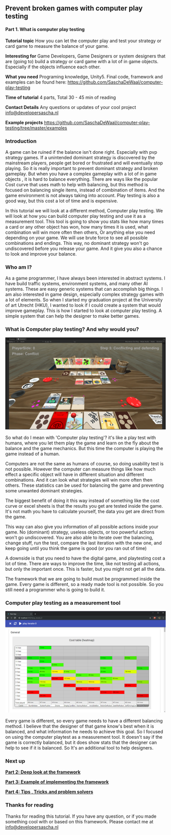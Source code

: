 ## Prevent broken games with computer play testing

#### Part 1. What is computer play testing



**Tutorial topic** How you can let the computer play and test your strategy or card game to measure the balance of your game.

**Interesting for** Game Developers, Game Designers or system designers that are (going to) build a strategy or card game with a lot of in game objects. Especially if the objects influence each other. 

**What you need** Programing knowledge, Unity5. Final code, framework and examples can be found here: https://github.com/SaschaDeWaal/computer-play-testing

**Time of tutorial** 4 parts, Total 30 - 45 min of reading

**Contact Details** Any questions or updates of your cool project info@developersascha.nl

**Example projects** https://github.com/SaschaDeWaal/computer-play-testing/tree/master/examples

### Introduction

A game can be ruined if the balance isn't done right. Especially with pvp strategy games. If a unintended dominant strategy is discovered by the mainstream players, people get bored or frustrated and will eventually stop playing. So it is really important to prevent dominant strategy and broken gameplay. But when you have a complex gameplay with a lot of in game objects , it is hard to balance everything. There are ways like the popular Cost curve that uses math to help with balancing, but this method is focused on balancing single items, instead of combination of items. And the game environment is not always taking into account. Play testing is also a good way, but this cost a lot of time and is expensive.

In this tutorial we will look at a different method, Computer play testing. We will look at how you can build computer play testing and use it as a measurement tool. This tool is going to show you stats like how many times a card or any other object has won, how many times it is used, what combination will win more often then others, Or anything else you need depending on your game. We will use brute force to see all possible combinations and endings. This way, no dominant strategy won't go undiscovered before you release your game. And it give you also a chance to look and improve your balance.

### Who am I?

As a game programmer, I have always been interested in abstract systems. I have build traffic systems, environment systems, and many other AI systems. These are easy generic systems that can accomplish big things. I am also interested in game design, especially complex strategy games with a lot of elements. So when I started my graduation project at the University of art Utrecht (HKU), I wanted to look if I could create a system that would improve gameplay. This is how I started to look at computer play testing. A simple system that can help the designer to make better games.



### What is Computer play testing? And why would you? 

![l5rExample](images/l5rExample.gif?raw=true)

So what do I mean with 'Computer play testing'? it's like a play test with humans, where you let them play the game and learn on the fly about the balance and the game mechanics. But this time the computer is playing the game instead of a human. 

Computers are not the same as humans of course, so doing usability test is not possible. However the computer can measure things like how much effect a specific object will have in different situation and different combinations. And it can look what strategies will win more often then others. These statistics can be used for balancing the game and preventing some unwanted dominant strategies.

The biggest benefit of doing it this way instead of something like the cost curve or excel sheets is that the results you get are tested inside the game. It's not math you have to calculate yourself, the data you get are direct from the game.

This way can also give you information of all possible actions inside your game. No (dominant) strategy, useless objects, or too powerful actions won't go undiscovered. You are also able to iterate over the balancing, change stuff, run the test, compare the last iteration with the new one, and keep going until you think the game is good (or you ran out of time)

A downside is that you need to have the digital game, and playtesting cost a lot of time. There are ways to improve the time, like not testing all actions, but only the important once. This is faster, but you might not get all the data.

The framework that we are going to build must be programmed inside the game. Every game is different, so a ready made tool is not possible. So you still need a programmer who is going to build it. 

### Computer play testing as a measurement tool

![website](images/website.png?raw=true)

Every game is different, so every game needs to have a different balancing method. I believe that the designer of that game know's best when it is balanced, and what information he needs to achieve this goal. So I focused on using the computer playtest as a measurement tool. It doesn't say if the game is correctly balanced, but it does show stats that the designer can help to see if it is balanced. So It's an additional tool to help designers.



### Next up

[**Part 2: Deep look at the framework** ](part2.md)

[**Part 3: Example of implementing the framework**](part3.md)

[**Part 4: Tips , Tricks,and problem solvers**](part4.md)



### Thanks for reading

Thanks for reading this tutorial. If you have any question, or if you made something cool with or based on this framework. Please contact me at info@developersascha.nl
